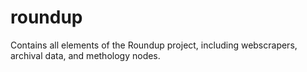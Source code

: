 # roundup
 Contains all elements of the Roundup project, including webscrapers, archival data, and methology nodes.
